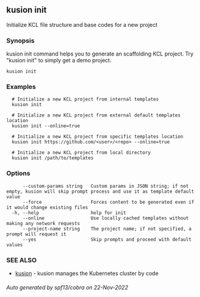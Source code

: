 ## kusion init

Initialize KCL file structure and base codes for a new project

### Synopsis

kusion init command helps you to generate an scaffolding KCL project. Try "kusion init" to simply get a demo project.

```
kusion init
```

### Examples

```
  # Initialize a new KCL project from internal templates
  kusion init
  
  # Initialize a new KCL project from external default templates location
  kusion init --online=true
  
  # Initialize a new KCL project from specific templates location
  kusion init https://github.com/<user>/<repo> --online=true
  
  # Initialize a new KCL project from local directory
  kusion init /path/to/templates
```

### Options

```
      --custom-params string   Custom params in JSON string; if not empty, kusion will skip prompt process and use it as template default value
      --force                  Forces content to be generated even if it would change existing files
  -h, --help                   help for init
      --online                 Use locally cached templates without making any network requests
      --project-name string    The project name; if not specified, a prompt will request it
      --yes                    Skip prompts and proceed with default values
```

### SEE ALSO

* [kusion](kusion.md)	 - kusion manages the Kubernetes cluster by code

###### Auto generated by spf13/cobra on 22-Nov-2022
